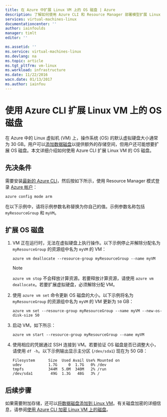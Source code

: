 ```yaml
---
title: 在 Azure 中扩展 Linux VM 上的 OS 磁盘 | Azure
description: 了解如何使用 Azure CLI 和 Resource Manager 部署模型扩展 Linux VM 上的操作系统 (OS) 虚拟磁盘
services: virtual-machines-linux
documentationcenter: ''
author: iainfoulds
manager: timlt
editor: ''

ms.assetid: ''
ms.service: virtual-machines-linux
ms.devlang: na
ms.topic: article
ms.tgt_pltfrm: vm-linux
ms.workload: infrastructure
ms.date: 11/22/2016
wacn.date: 01/13/2017
ms.author: iainfou
---
```


# 使用 Azure CLI 扩展 Linux VM 上的 OS 磁盘
在 Azure 中的 Linux 虚拟机 (VM) 上，操作系统 (OS) 的默认虚拟硬盘大小通常为 30 GB。用户可以[添加数据磁盘](./virtual-machines-linux-add-disk.md)以提供额外的存储空间，但用户还可能想要扩展 OS 磁盘。本文详细介绍如何使用 Azure CLI 扩展 Linux VM 的 OS 磁盘。

## 先决条件
需要安装[最新的 Azure CLI](../xplat-cli-install.md)，然后按如下所示，使用 Resource Manager 模式登录 [Azure 帐户](https://www.azure.cn/pricing/1rmb-trial/)：

```
azure config mode arm
```

在以下示例中，请将示例参数名称替换为你自己的值。示例参数名称包括 `myResourceGroup` 和 `myVM`。

## 扩展 OS 磁盘

1. VM 正在运行时，无法在虚拟硬盘上执行操作。以下示例停止并解除分配名为 `myResourceGroup` 的资源组中名为 `myVM` 的 VM：

    ```
    azure vm deallocate --resource-group myResourceGroup --name myVM
    ```

    > [!NOTE]
    > `azure vm stop` 不会释放计算资源。若要释放计算资源，请使用 `azure vm deallocate`。若要扩展虚拟硬盘，必须解除分配 VM。

2. 使用 `azure vm set` 命令更新 OS 磁盘的大小。以下示例将名为 `myResourceGroup` 的资源组中名为 `myVM` 的 VM 更新为 `50` GB：

    ```
    azure vm set --resource-group myResourceGroup --name myVM --new-os-disk-size 50
    ```

3. 启动 VM，如下所示：

    ```
    azure vm start --resource-group myResourceGroup --name myVM
    ```

4. 使用相应的凭据通过 SSH 连接到 VM。若要验证 OS 磁盘是否已调整大小，请使用 `df -h`。以下示例输出显示主分区 (`/dev/sda1`) 现在为 50 GB：

    ```
    Filesystem      Size  Used Avail Use% Mounted on
    udev            1.7G     0  1.7G   0% /dev
    tmpfs           344M  5.0M  340M   2% /run
    /dev/sda1        49G  1.3G   48G   3% /
    ```

## 后续步骤
如果需要附加存储，还可以[将数据磁盘添加到 Linux VM](./virtual-machines-linux-add-disk.md)。有关磁盘加密的详细信息，请参阅[使用 Azure CLI 加密 Linux VM 上的磁盘](./virtual-machines-linux-encrypt-disks.md)。

<!---HONumber=Mooncake_0109_2017-->
